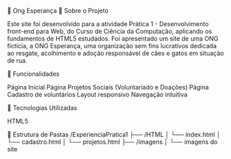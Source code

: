 🐾 Ong Esperança
🌟 Sobre o Projeto

Este site foi desenvolvido para a atividade Prática 1 - Desenvolvimento front-end para Web, do Curso de Ciência da Computação, aplicando os fundamentos de HTML5 estudados.
Foi apresentado um site de uma ONG fictícia, a ONG Esperança, uma organização sem fins lucrativos dedicada ao resgate, acolhimento e adoção responsável de cães e gatos em situação de rua. 

📌 Funcionalidades

Página Inicial
Página Projetos Sociais (Voluntariado e Doações)
Página Cadastro de voluntários
Layout responsivo
Navegação intuitiva

🚀 Tecnologias Utilizadas

HTML5

📁 Estrutura de Pastas
/ExperienciaPratica1
├── /HTML
│   └── index.html
│   └── cadastro.html
│   └── projetos.html
├── /imagens
│   └── imagens do site
